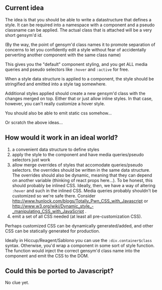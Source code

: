## Current idea

The idea is that you should be able to write a datastructure that defines a
style. It can be required into a namespace with a component and a pseudo
classname can be applied. The actual class that is attached will be a very short
gensym'd id.

(By the way, the point of gensym'd class names it to promote separation of
concerns to let you confidently edit a style without fear of accidentally
perverting another component with the same class name)

This gives you the "default" component styling, and you get ALL media queries
and pseudo selectors like `:hover` and `:active` for free.

When a style data structure is applied to a component, the style should be
stringified and emitted into a style tag somewhere.

Additional styles applied should create a new gensym'd class with the changes
merged on top. Either that or just allow inline styles. In that case, however,
you can't really customize a hover style.

You should also be able to emit static css somehow...

Or scratch the above ideas...
## How would it work in an ideal world?

1. a convenient data structure to define styles
2. apply the style to the component and have media queries/pseudo selectors just
work
3. allow merge overrides of styles that accomodate queries/pseudo selectors. the
overrides should be written in the same data structure. The overrides should
also be dynamic, meaning that they can depend on another variable (thinking of
react props here...). To be honest, this should probably be inlined CSS.
Ideally, then, we have a way of altering `:hover` and such in the inlined CSS.
Media queries probably shouldn't be customized so we're safe there.
Consider http://www.hunlock.com/blogs/Totally_Pwn_CSS_with_Javascript or
http://www.w3.org/wiki/Dynamic_style_-_manipulating_CSS_with_JavaScript .
4. emit a set of all CSS needed (at least all pre-customization CSS).

Perhaps customized CSS can be dynamically generated/added, and other CSS can be
statically generated for production.

Ideally in Hiccup/Reagent/Sablono you can use the `:div.container$class` syntax.
Otherwise, you'd wrap a component in some sort of style function. The function
would inject the correct gensym'd class name into the component and emit the
CSS to the DOM.

## Could this be ported to Javascript?

No clue yet.

